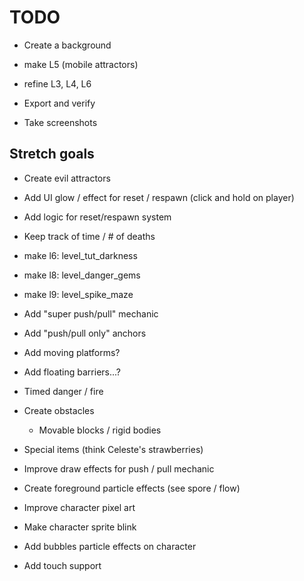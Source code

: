 # TODO

- Create a background

- make L5 (mobile attractors)
- refine L3, L4, L6

- Export and verify
- Take screenshots

## Stretch goals

- Create evil attractors
- Add UI glow / effect for reset / respawn (click and hold on player)
- Add logic for reset/respawn system
- Keep track of time / # of deaths

- make l6: level_tut_darkness
- make l8: level_danger_gems
- make l9: level_spike_maze


- Add "super push/pull" mechanic
- Add "push/pull only" anchors
- Add moving platforms?
- Add floating barriers...?
- Timed danger / fire
- Create obstacles
  - Movable blocks / rigid bodies
- Special items (think Celeste's strawberries)

- Improve draw effects for push / pull mechanic
- Create foreground particle effects (see spore / flow)
- Improve character pixel art
- Make character sprite blink
- Add bubbles particle effects on character

- Add touch support
